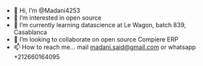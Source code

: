 - 👋 Hi, I’m @Madani4253
- 👀 I’m interested in open source
- 🌱 I’m currently learning datascience at Le Wagon, batch 839, Casablanca
- 💞️ I’m looking to collaborate on open source Compiere ERP
- 📫 How to reach me... mail madani.said@gmail.com or whatsapp +212660164095

<!---
Madani4253/Madani4253 is a ✨ special ✨ repository because its `README.md` (this file) appears on your GitHub profile.
You can click the Preview link to take a look at your changes.
--->

